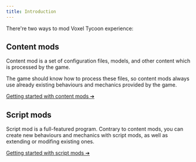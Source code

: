 ```yaml
---
title: Introduction
---
```


There're two ways to mod Voxel Tycoon experience:

## Content mods

Content mod is a set of configuration files, models, and other content which is processed by the game.

The game should know how to process these files, so content mods always use already existing behaviours and mechanics provided by the game.

[Getting started with content mods ➔](/guides/content-mods/creating-your-first-building-mod/)

## Script mods

Script mod is a full-featured program. Contrary to content mods, you can create new behaviours and mechanics with script mods, as well as extending or modifing existing ones.

[Getting started with script mods ➔](/guides/script-mods/creating-your-first-script-mod/)